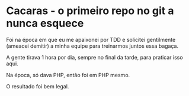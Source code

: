 Cacaras - o primeiro repo no git a nunca esquece
===

Foi na época em que eu me apaixonei por TDD e solicitei gentilmente (ameacei demitir) a minha equipe para treinarmos juntos essa bagaça.

A gente tirava 1 hora por dia, sempre no final da tarde, para praticar isso aqui.

Na época, só dava PHP, então foi em PHP mesmo.

O resultado foi bem legal.
